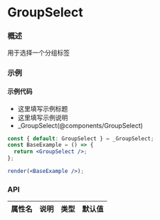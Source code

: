 
# GroupSelect


### 概述

用于选择一个分组标签


### 示例

#### 示例代码

- 这里填写示例标题
- 这里填写示例说明
- _GroupSelect(@components/GroupSelect)

```jsx
const { default: GroupSelect } = _GroupSelect;
const BaseExample = () => {
  return <GroupSelect />;
};

render(<BaseExample />);

```


### API

|属性名|说明|类型|默认值|
|  ---  | ---  | --- | --- |

